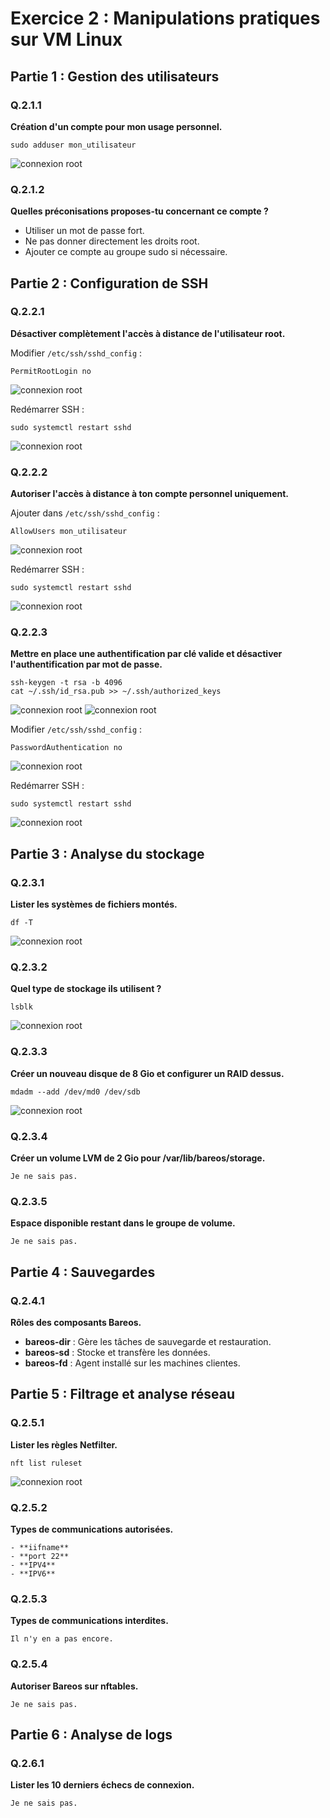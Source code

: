 # Exercice 2 : Manipulations pratiques sur VM Linux

## Partie 1 : Gestion des utilisateurs

### Q.2.1.1
**Création d'un compte pour mon usage personnel.**

```
sudo adduser mon_utilisateur
```
![connexion root](https://github.com/IsmaSource/Checkpoint-3/blob/main/Checkpoint%203/Exercice%202/1.png)
### Q.2.1.2
**Quelles préconisations proposes-tu concernant ce compte ?**

- Utiliser un mot de passe fort.
- Ne pas donner directement les droits root.
- Ajouter ce compte au groupe sudo si nécessaire.


## Partie 2 : Configuration de SSH

### Q.2.2.1
**Désactiver complètement l'accès à distance de l'utilisateur root.**

Modifier `/etc/ssh/sshd_config` :

```
PermitRootLogin no
```
![connexion root](https://github.com/IsmaSource/Checkpoint-3/blob/main/Checkpoint%203/Exercice%202/2.png)

Redémarrer SSH :

```
sudo systemctl restart sshd
```
![connexion root](https://github.com/IsmaSource/Checkpoint-3/blob/main/Checkpoint%203/Exercice%202/3.png)
### Q.2.2.2
**Autoriser l'accès à distance à ton compte personnel uniquement.**

Ajouter dans `/etc/ssh/sshd_config` :

```
AllowUsers mon_utilisateur
```
![connexion root](https://github.com/IsmaSource/Checkpoint-3/blob/main/Checkpoint%203/Exercice%202/4.png)

Redémarrer SSH :

```
sudo systemctl restart sshd
```
![connexion root](https://github.com/IsmaSource/Checkpoint-3/blob/main/Checkpoint%203/Exercice%202/3.png)
### Q.2.2.3
**Mettre en place une authentification par clé valide et désactiver l'authentification par mot de passe.**

```
ssh-keygen -t rsa -b 4096
cat ~/.ssh/id_rsa.pub >> ~/.ssh/authorized_keys
```
![connexion root](https://github.com/IsmaSource/Checkpoint-3/blob/main/Checkpoint%203/Exercice%202/5.png)
![connexion root](https://github.com/IsmaSource/Checkpoint-3/blob/main/Checkpoint%203/Exercice%202/6.png)

Modifier `/etc/ssh/sshd_config` :

```
PasswordAuthentication no
```
![connexion root](https://github.com/IsmaSource/Checkpoint-3/blob/main/Checkpoint%203/Exercice%202/7.png)

Redémarrer SSH :

```
sudo systemctl restart sshd
```
![connexion root](https://github.com/IsmaSource/Checkpoint-3/blob/main/Checkpoint%203/Exercice%202/3.png)
## Partie 3 : Analyse du stockage

### Q.2.3.1
**Lister les systèmes de fichiers montés.**

```
df -T
```
![connexion root](https://github.com/IsmaSource/Checkpoint-3/blob/main/Checkpoint%203/Exercice%202/8.png)
### Q.2.3.2
**Quel type de stockage ils utilisent ?**

```
lsblk
```
![connexion root](https://github.com/IsmaSource/Checkpoint-3/blob/main/Checkpoint%203/Exercice%202/9.png)
### Q.2.3.3
**Créer un nouveau disque de 8 Gio et configurer un RAID dessus.**

```
mdadm --add /dev/md0 /dev/sdb
```
![connexion root](https://github.com/IsmaSource/Checkpoint-3/blob/main/Checkpoint%203/Exercice%202/10.png)
### Q.2.3.4
**Créer un volume LVM de 2 Gio pour /var/lib/bareos/storage.**

```
Je ne sais pas.
```
### Q.2.3.5
**Espace disponible restant dans le groupe de volume.**

```
Je ne sais pas.
```
## Partie 4 : Sauvegardes

### Q.2.4.1
**Rôles des composants Bareos.**

- **bareos-dir** : Gère les tâches de sauvegarde et restauration.
- **bareos-sd** : Stocke et transfère les données.
- **bareos-fd** : Agent installé sur les machines clientes.

## Partie 5 : Filtrage et analyse réseau

### Q.2.5.1
**Lister les règles Netfilter.**

```
nft list ruleset
```
![connexion root](https://github.com/IsmaSource/Checkpoint-3/blob/main/Checkpoint%203/Exercice%202/10.png)
### Q.2.5.2
**Types de communications autorisées.**

```
- **iifname**
- **port 22** 
- **IPV4**
- **IPV6** 
```
### Q.2.5.3
**Types de communications interdites.**

```
Il n'y en a pas encore.
```

### Q.2.5.4
**Autoriser Bareos sur nftables.**

```
Je ne sais pas.
```

## Partie 6 : Analyse de logs

### Q.2.6.1
**Lister les 10 derniers échecs de connexion.**

```
Je ne sais pas.
```

